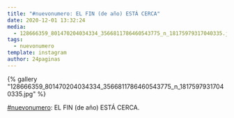 ```yaml
---
title: "#nuevonumero: EL FIN (de año) ESTÁ CERCA"
date: 2020-12-01 13:32:24
media: 
  - 128666359_801470204034334_3566811786460543775_n_18175979317040335.jpg
tags: 
  - nuevonumero
template: instagram
author: 24paginas
---
```


{% gallery "128666359_801470204034334_3566811786460543775_n_18175979317040335.jpg" %}

[#nuevonumero](/etiquetas/nuevonumero): EL FIN (de año) ESTÁ CERCA.
